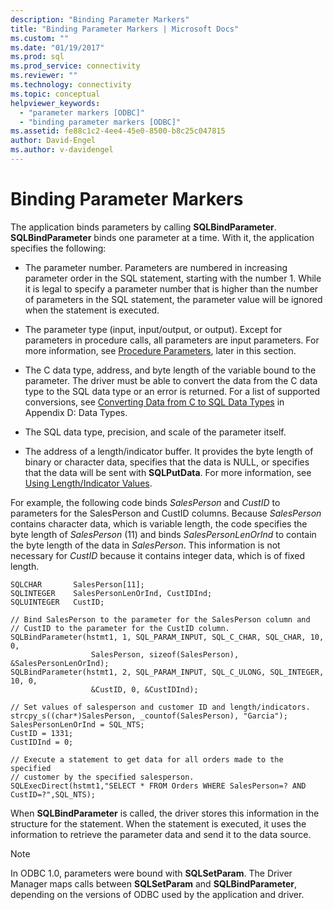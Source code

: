```yaml
---
description: "Binding Parameter Markers"
title: "Binding Parameter Markers | Microsoft Docs"
ms.custom: ""
ms.date: "01/19/2017"
ms.prod: sql
ms.prod_service: connectivity
ms.reviewer: ""
ms.technology: connectivity
ms.topic: conceptual
helpviewer_keywords: 
  - "parameter markers [ODBC]"
  - "binding parameter markers [ODBC]"
ms.assetid: fe88c1c2-4ee4-45e0-8500-b8c25c047815
author: David-Engel
ms.author: v-davidengel
---
```

# Binding Parameter Markers
The application binds parameters by calling **SQLBindParameter**. **SQLBindParameter** binds one parameter at a time. With it, the application specifies the following:  
  
-   The parameter number. Parameters are numbered in increasing parameter order in the SQL statement, starting with the number 1. While it is legal to specify a parameter number that is higher than the number of parameters in the SQL statement, the parameter value will be ignored when the statement is executed.  
  
-   The parameter type (input, input/output, or output). Except for parameters in procedure calls, all parameters are input parameters. For more information, see [Procedure Parameters](../../../odbc/reference/develop-app/procedure-parameters.md), later in this section.  
  
-   The C data type, address, and byte length of the variable bound to the parameter. The driver must be able to convert the data from the C data type to the SQL data type or an error is returned. For a list of supported conversions, see [Converting Data from C to SQL Data Types](../../../odbc/reference/appendixes/converting-data-from-c-to-sql-data-types.md) in Appendix D: Data Types.  
  
-   The SQL data type, precision, and scale of the parameter itself.  
  
-   The address of a length/indicator buffer. It provides the byte length of binary or character data, specifies that the data is NULL, or specifies that the data will be sent with **SQLPutData**. For more information, see [Using Length/Indicator Values](../../../odbc/reference/develop-app/using-length-and-indicator-values.md).  
  
 For example, the following code binds *SalesPerson* and *CustID* to parameters for the SalesPerson and CustID columns. Because *SalesPerson* contains character data, which is variable length, the code specifies the byte length of *SalesPerson* (11) and binds *SalesPersonLenOrInd* to contain the byte length of the data in *SalesPerson*. This information is not necessary for *CustID* because it contains integer data, which is of fixed length.  
  
```  
SQLCHAR       SalesPerson[11];  
SQLINTEGER    SalesPersonLenOrInd, CustIDInd;  
SQLUINTEGER   CustID;  
  
// Bind SalesPerson to the parameter for the SalesPerson column and  
// CustID to the parameter for the CustID column.  
SQLBindParameter(hstmt1, 1, SQL_PARAM_INPUT, SQL_C_CHAR, SQL_CHAR, 10, 0,  
                  SalesPerson, sizeof(SalesPerson), &SalesPersonLenOrInd);  
SQLBindParameter(hstmt1, 2, SQL_PARAM_INPUT, SQL_C_ULONG, SQL_INTEGER, 10, 0,  
                  &CustID, 0, &CustIDInd);  
  
// Set values of salesperson and customer ID and length/indicators.  
strcpy_s((char*)SalesPerson, _countof(SalesPerson), "Garcia");  
SalesPersonLenOrInd = SQL_NTS;  
CustID = 1331;  
CustIDInd = 0;  
  
// Execute a statement to get data for all orders made to the specified  
// customer by the specified salesperson.  
SQLExecDirect(hstmt1,"SELECT * FROM Orders WHERE SalesPerson=? AND CustID=?",SQL_NTS);  
```  
  
 When **SQLBindParameter** is called, the driver stores this information in the structure for the statement. When the statement is executed, it uses the information to retrieve the parameter data and send it to the data source.  
  
> [!NOTE]  
>  In ODBC 1.0, parameters were bound with **SQLSetParam**. The Driver Manager maps calls between **SQLSetParam** and **SQLBindParameter**, depending on the versions of ODBC used by the application and driver.
